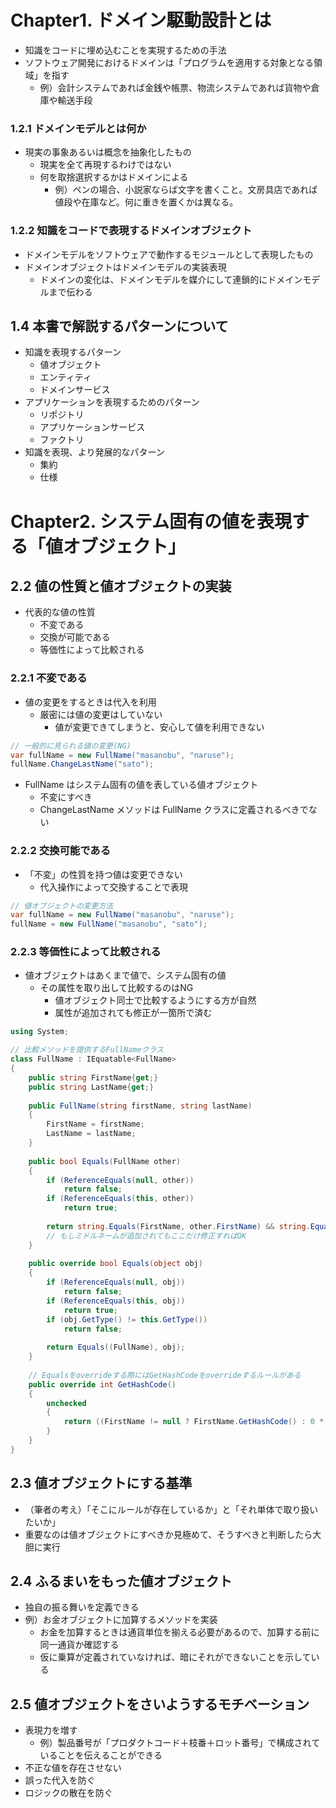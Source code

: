 # Chapter1. ドメイン駆動設計とは

- 知識をコードに埋め込むことを実現するための手法
- ソフトウェア開発におけるドメインは「プログラムを適用する対象となる領域」を指す
  - 例）会計システムであれば金銭や帳票、物流システムであれば貨物や倉庫や輸送手段

### 1.2.1 ドメインモデルとは何か

- 現実の事象あるいは概念を抽象化したもの
  - 現実を全て再現するわけではない
  - 何を取捨選択するかはドメインによる
    - 例）ペンの場合、小説家ならば文字を書くこと。文房具店であれば値段や在庫など。何に重きを置くかは異なる。

### 1.2.2 知識をコードで表現するドメインオブジェクト

- ドメインモデルをソフトウェアで動作するモジュールとして表現したもの
- ドメインオブジェクトはドメインモデルの実装表現
  - ドメインの変化は、ドメインモデルを媒介にして連鎖的にドメインモデルまで伝わる

## 1.4 本書で解説するパターンについて

- 知識を表現するパターン
  - 値オブジェクト
  - エンティティ
  - ドメインサービス
- アプリケーションを表現するためのパターン
  - リポジトリ
  - アプリケーションサービス
  - ファクトリ
- 知識を表現、より発展的なパターン
  - 集約
  - 仕様

# Chapter2. システム固有の値を表現する「値オブジェクト」

## 2.2 値の性質と値オブジェクトの実装

- 代表的な値の性質
  - 不変である
  - 交換が可能である
  - 等価性によって比較される

### 2.2.1 不変である

- 値の変更をするときは代入を利用
  - 厳密には値の変更はしていない
    - 値が変更できてしまうと、安心して値を利用できない

```c#
// 一般的に見られる値の変更(NG)
var fullName = new FullName("masanobu", "naruse");
fullName.ChangeLastName("sato");
```

- FullName はシステム固有の値を表している値オブジェクト
  - 不変にすべき
  - ChangeLastName メソッドは FullName クラスに定義されるべきでない

### 2.2.2 交換可能である

- 「不変」の性質を持つ値は変更できない
  - 代入操作によって交換することで表現

```c#
// 値オブジェクトの変更方法
var fullName = new FullName("masanobu", "naruse");
fullName = new FullName("masanobu", "sato");
```

### 2.2.3 等価性によって比較される

- 値オブジェクトはあくまで値で、システム固有の値
  - その属性を取り出して比較するのはNG
    - 値オブジェクト同士で比較するようにする方が自然
    - 属性が追加されても修正が一箇所で済む

```c#
using System;

// 比較メソッドを提供するFullNameクラス
class FullName : IEquatable<FullName>
{
    public string FirstName{get;}
    public string LastName{get;}
    
    public FullName(string firstName, string lastName)
    {
        FirstName = firstName;
        LastName = lastName;
    }
    
    public bool Equals(FullName other)
    {
        if (ReferenceEquals(null, other))
            return false;
        if (ReferenceEquals(this, other))
            return true;
            
        return string.Equals(FirstName, other.FirstName) && string.Equals(LastName, other.LastName);
        // もしミドルネームが追加されてもここだけ修正すればOK
    }
    
    public override bool Equals(object obj)
    {
        if (ReferenceEquals(null, obj))
            return false;
        if (ReferenceEquals(this, obj))
            return true;
        if (obj.GetType() != this.GetType())
            return false;
            
        return Equals((FullName), obj);
    }
    
    // Equalsをoverrideする際にはGetHashCodeをoverrideするルールがある
    public override int GetHashCode()
    {
        unchecked
        {
            return ((FirstName != null ? FirstName.GetHashCode() : 0 * 397)) ^ (LastName != null ? LastName.GetHashCode() : 0);
        }
    }
}
```

## 2.3 値オブジェクトにする基準

- （筆者の考え）「そこにルールが存在しているか」と「それ単体で取り扱いたいか」
- 重要なのは値オブジェクトにすべきか見極めて、そうすべきと判断したら大胆に実行

## 2.4 ふるまいをもった値オブジェクト

- 独自の振る舞いを定義できる
- 例）お金オブジェクトに加算するメソッドを実装
  - お金を加算するときは通貨単位を揃える必要があるので、加算する前に同一通貨か確認する
  - 仮に乗算が定義されていなければ、暗にそれができないことを示している

## 2.5 値オブジェクトをさいようするモチベーション

- 表現力を増す
  - 例）製品番号が「プロダクトコード＋枝番＋ロット番号」で構成されていることを伝えることができる
- 不正な値を存在させない
- 誤った代入を防ぐ
- ロジックの散在を防ぐ

